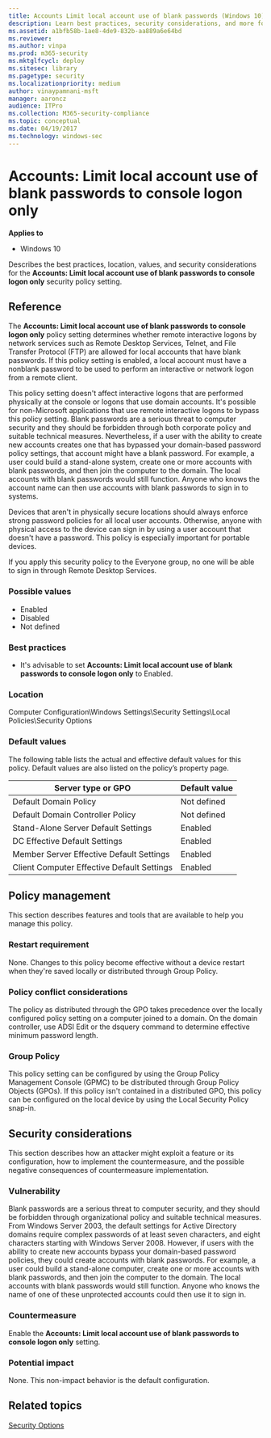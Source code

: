 ```yaml
---
title: Accounts Limit local account use of blank passwords (Windows 10)
description: Learn best practices, security considerations, and more for the policy setting, Accounts Limit local account use of blank passwords to console logon only.
ms.assetid: a1bfb58b-1ae8-4de9-832b-aa889a6e64bd
ms.reviewer: 
ms.author: vinpa
ms.prod: m365-security
ms.mktglfcycl: deploy
ms.sitesec: library
ms.pagetype: security
ms.localizationpriority: medium
author: vinaypamnani-msft
manager: aaroncz
audience: ITPro
ms.collection: M365-security-compliance
ms.topic: conceptual
ms.date: 04/19/2017
ms.technology: windows-sec
---
```


# Accounts: Limit local account use of blank passwords to console logon only

**Applies to**
-   Windows 10

Describes the best practices, location, values, and security considerations for the **Accounts: Limit local account use of blank passwords to console logon only** security policy setting.

## Reference

The **Accounts: Limit local account use of blank passwords to console logon only** policy setting determines whether remote interactive logons by network services such as Remote Desktop Services, Telnet, and File Transfer Protocol (FTP) are allowed for local accounts that have blank passwords. If this policy setting is enabled, a local account must have a nonblank password to be used to perform an interactive or network logon from a remote client.

This policy setting doesn't affect interactive logons that are performed physically at the console or logons that use domain accounts. It's possible for non-Microsoft applications that use remote interactive logons to bypass this policy setting.
Blank passwords are a serious threat to computer security and they should be forbidden through both corporate policy and suitable technical measures. Nevertheless, if a user with the ability to create new accounts creates one that has bypassed your domain-based password policy settings, that account might have a blank password. For example, a user could build a stand-alone system, create one or more accounts with blank passwords, and then join the computer to the domain. The local accounts with blank passwords would still function. Anyone who knows the account name can then use accounts with blank passwords to sign in to systems.

Devices that aren't in physically secure locations should always enforce strong password policies for all local user accounts. Otherwise, anyone with physical access to the device can sign in by using a user account that doesn't have a password. This policy is especially important for portable devices.

If you apply this security policy to the Everyone group, no one will be able to sign in through Remote Desktop Services.

### Possible values

-   Enabled
-   Disabled
-   Not defined

### Best practices

-   It's advisable to set **Accounts: Limit local account use of blank passwords to console logon only** to Enabled.

### Location

Computer Configuration\\Windows Settings\\Security Settings\\Local Policies\\Security Options

### Default values

The following table lists the actual and effective default values for this policy. Default values are also listed on the policy’s property page.

| Server type or GPO | Default value |
| - | - |
| Default Domain Policy | Not defined |
| Default Domain Controller Policy | Not defined |
| Stand-Alone Server Default Settings | Enabled |
| DC Effective Default Settings | Enabled |
| Member Server Effective Default Settings | Enabled |
| Client Computer Effective Default Settings | Enabled |
 
## Policy management

This section describes features and tools that are available to help you manage this policy.

### Restart requirement

None. Changes to this policy become effective without a device restart when they're saved locally or distributed through Group Policy.

### Policy conflict considerations

The policy as distributed through the GPO takes precedence over the locally configured policy setting on a computer joined to a domain. On the domain controller, use ADSI Edit or the dsquery command to determine effective minimum password length.

### Group Policy

This policy setting can be configured by using the Group Policy Management Console (GPMC) to be distributed through Group Policy Objects (GPOs). If this policy isn't contained in a distributed GPO, this policy can be configured on the local device by using the Local Security Policy snap-in.

## Security considerations

This section describes how an attacker might exploit a feature or its configuration, how to implement the countermeasure, and the possible negative consequences of countermeasure implementation.

### Vulnerability

Blank passwords are a serious threat to computer security, and they should be forbidden through organizational policy and suitable technical measures. From Windows Server 2003, the default settings for Active Directory domains require complex passwords of at least seven characters, and eight characters starting with Windows Server 2008. However, if users with the ability to create new accounts bypass your domain-based password policies, they could create accounts with blank passwords. For example, a user could build a stand-alone computer, create one or more accounts with blank passwords, and then join the computer to the domain. The local accounts with blank passwords would still function. Anyone who knows the name of one of these unprotected accounts could then use it to sign in.

### Countermeasure

Enable the **Accounts: Limit local account use of blank passwords to console logon only** setting.

### Potential impact

None. This non-impact behavior is the default configuration.

## Related topics
[Security Options](security-options.md)

